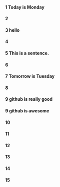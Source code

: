 #### 1 Today is Monday
#### 2
#### 3 hello
#### 4
#### 5 This is a sentence.
#### 6
#### 7 Tomorrow is Tuesday
#### 8
#### 9 github is really good

#### 9 github is awesome

#### 10
#### 11
#### 12
#### 13
#### 14
#### 15